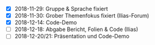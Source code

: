 - [x] 2018-11-29: Gruppe & Sprache fixiert
- [x] 2018-11-30: Grober Themenfokus fixiert (Ilias-Forum)
- [x] 2018-12-14: Code-Demo
- [ ] 2018-12-18: Abgabe Bericht, Folien & Code (Ilias)
- [ ] 2018-12-20/21: Präsentation und Code-Demo
